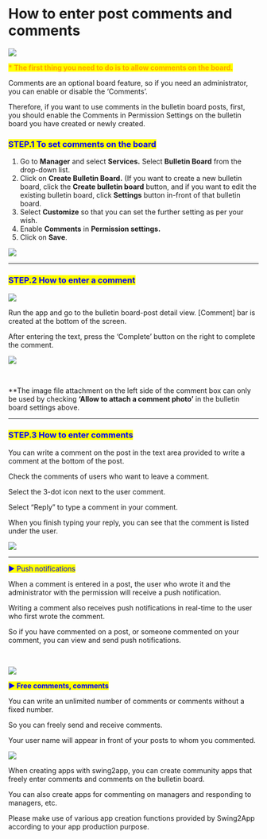 # How to enter post comments and comments

![](https://support.swing2app.com/wp-content/uploads/2019/05/bb3.png)

<mark style="color:orange;">**\* The first thing you need to do is to allow comments on the board.**</mark>

Comments are an optional board feature, so if you need an administrator, you can enable or disable the ‘Comments’.

Therefore, if you want to use comments in the bulletin board posts, first, you should enable the Comments in Permission Settings on the bulletin board you have created or newly created.



### <mark style="color:blue;">**STEP.1 To set comments on the board**</mark>

1. Go to **Manager** and select **Services.** Select **Bulletin Board** from the drop-down list.
2. Click on **Create Bulletin Board.** (If you want to create a new bulletin board, click the **Create bulletin board** button, and if you want to edit the existing bulletin board, click **Settings** button in-front of that bulletin board.
3. Select **Customize** so that you can set the further setting as per your wish.
4. Enable **Comments** in **Permission settings.**
5. Click on **Save**.

![](https://support.swing2app.com/wp-content/uploads/2019/05/b11-e1587040518210-1.png)

***

### <mark style="color:blue;">**STEP.2 How to enter a comment**</mark>

![](https://support.swing2app.com/wp-content/uploads/2019/05/reply.png)

Run the app and go to the bulletin board-post detail view. \[Comment] bar is created at the bottom of the screen.

After entering the text, press the ‘Complete’ button on the right to complete the comment.

![](https://support.swing2app.com/wp-content/uploads/2019/05/12.png)

​

\*\*The image file attachment on the left side of the comment box can only be used by checking ​**‘Allow to attach a comment photo’** in the bulletin board settings above.

***

### <mark style="color:blue;">**STEP.3 How to enter comments**</mark>

You can write a comment on the post in the text area provided to write a comment at the bottom of the post.

Check the comments of users who want to leave a comment.

Select the 3-dot icon next to the user comment.

Select “Reply” to type a comment in your comment.

When you finish typing your reply, you can see that the comment is listed under the user.

![](https://support.swing2app.com/wp-content/uploads/2019/05/reply1.png)

***

<mark style="color:blue;">▶ Push notifications</mark>

When a comment is entered in a post, the user who wrote it and the administrator with the permission will receive a push notification.

Writing a comment also receives push notifications in real-time to the user who first wrote the comment.

So if you have commented on a post, or someone commented on your comment, you can view and send push notifications.

**​**

![](https://support.swing2app.com/wp-content/uploads/2018/10/%EC%98%81%EB%AC%B8\_%EC%B1%84%ED%8C%85%ED%99%94%EB%A9%B4.png)

<mark style="color:blue;">**▶ Free comments, comments**</mark>

You can write an unlimited number of comments or comments without a fixed number.

So you can freely send and receive comments.

Your user name will appear in front of your posts to whom you commented.

![](https://support.swing2app.com/wp-content/uploads/2019/05/Group-251@3x.png)

When creating apps with swing2app, you can create community apps that freely enter comments and comments on the bulletin board.

You can also create apps for commenting on managers and responding to managers, etc.

Please make use of various app creation functions provided by Swing2App according to your app production purpose.

